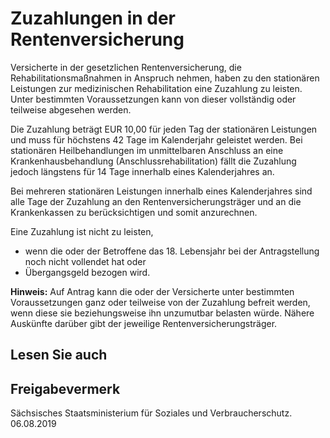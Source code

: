 # Zuzahlungen in der Rentenversicherung

Versicherte in der gesetzlichen Rentenversicherung, die Rehabilitationsmaßnahmen in Anspruch nehmen, haben zu den stationären Leistungen zur medizinischen Rehabilitation eine Zuzahlung zu leisten. Unter bestimmten Voraussetzungen kann von dieser vollständig oder teilweise abgesehen werden.

Die Zuzahlung beträgt EUR 10,00 für jeden Tag der stationären Leistungen und muss für höchstens 42 Tage im Kalenderjahr geleistet werden. Bei stationären Heilbehandlungen im unmittelbaren Anschluss an eine Krankenhausbehandlung (Anschlussrehabilitation) fällt die Zuzahlung jedoch längstens für 14 Tage innerhalb eines Kalenderjahres an.

Bei mehreren stationären Leistungen innerhalb eines Kalenderjahres sind alle Tage der Zuzahlung an den Rentenversicherungsträger und an die Krankenkassen zu berücksichtigen und somit anzurechnen.

Eine Zuzahlung ist nicht zu leisten,

* wenn die oder der Betroffene das 18. Lebensjahr bei der Antragstellung noch nicht vollendet hat oder
* Übergangsgeld bezogen wird.

**Hinweis:** Auf Antrag kann die oder der Versicherte unter bestimmten Voraussetzungen ganz oder teilweise von der Zuzahlung befreit werden, wenn diese sie beziehungsweise ihn unzumutbar belasten würde. Nähere Auskünfte darüber gibt der jeweilige Rentenversicherungsträger.

## Lesen Sie auch

## Freigabevermerk

Sächsisches Staatsministerium für Soziales und Verbraucherschutz. 06.08.2019

